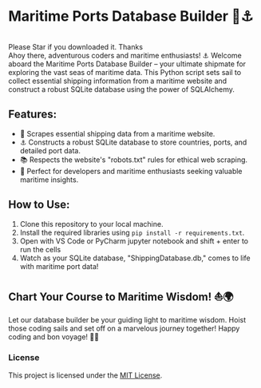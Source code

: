 # Maritime Ports Database Builder 🌊⚓️
<br>
Please Star if you downloaded it. Thanks 
<br>
Ahoy there, adventurous coders and maritime enthusiasts! ⚓️ Welcome aboard the Maritime Ports Database Builder – your ultimate shipmate for exploring the vast seas of maritime data. This Python script sets sail to collect essential shipping information from a maritime website and construct a robust SQLite database using the power of SQLAlchemy.

## Features:

- 🌊 Scrapes essential shipping data from a maritime website.
- ⚓️ Constructs a robust SQLite database to store countries, ports, and detailed port data.
- 📚 Respects the website's "robots.txt" rules for ethical web scraping.
- 🌟 Perfect for developers and maritime enthusiasts seeking valuable maritime insights.

## How to Use:

1. Clone this repository to your local machine.
2. Install the required libraries using `pip install -r requirements.txt`.
3. Open with VS Code or PyCharm jupyter notebook and shift + enter to run the cells
4. Watch as your SQLite database, "ShippingDatabase.db," comes to life with maritime port data!

## Chart Your Course to Maritime Wisdom! ⛵️🌍

Let our database builder be your guiding light to maritime wisdom. Hoist those coding sails and set off on a marvelous journey together! Happy coding and bon voyage! 🚢🌊

### License

This project is licensed under the [MIT License](LICENSE).

